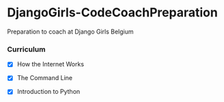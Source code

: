 # DjangoGirls-CodeCoachPreparation
Preparation to coach at Django Girls Belgium

### Curriculum 
- [x] How the Internet Works
- [x] The Command Line
- [x] Introduction to Python

